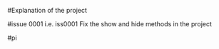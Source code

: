 #Explanation of the project


#issue 0001 i.e. iss0001
Fix the show and hide methods in the project

#pi
